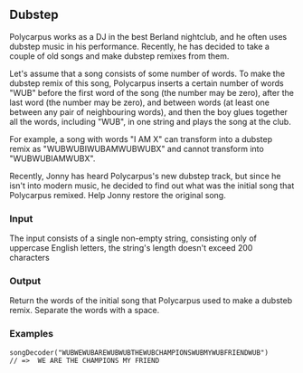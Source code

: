 ## Dubstep

Polycarpus works as a DJ in the best Berland nightclub, and he often uses dubstep music in his performance. Recently, he has decided to take a couple of old songs and make dubstep remixes from them.

Let's assume that a song consists of some number of words. To make the dubstep remix of this song, Polycarpus inserts a certain number of words "WUB" before the first word of the song (the number may be zero), after the last word (the number may be zero), and between words (at least one between any pair of neighbouring words), and then the boy glues together all the words, including "WUB", in one string and plays the song at the club.

For example, a song with words "I AM X" can transform into a dubstep remix as "WUBWUBIWUBAMWUBWUBX" and cannot transform into "WUBWUBIAMWUBX".

Recently, Jonny has heard Polycarpus's new dubstep track, but since he isn't into modern music, he decided to find out what was the initial song that Polycarpus remixed. Help Jonny restore the original song.

### Input
The input consists of a single non-empty string, consisting only of uppercase English letters, the string's length doesn't exceed 200 characters

### Output
Return the words of the initial song that Polycarpus used to make a dubsteb remix. Separate the words with a space.

### Examples
    songDecoder("WUBWEWUBAREWUBWUBTHEWUBCHAMPIONSWUBMYWUBFRIENDWUB")
    // =>  WE ARE THE CHAMPIONS MY FRIEND

